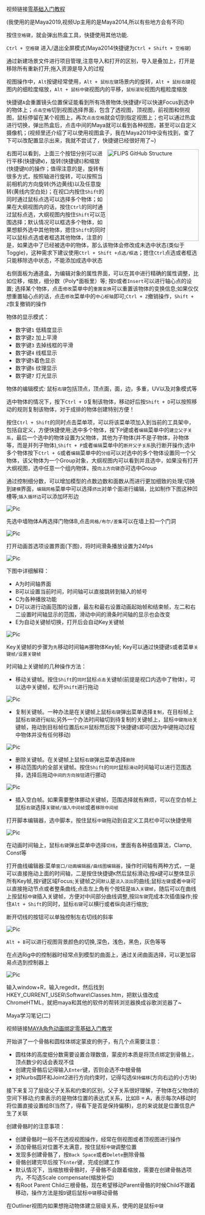 视频链接[零基础入门教程](https://www.bilibili.com/video/BV1ps411B7jL?p=1)

(我使用的是Maya2019,视频Up主用的是Maya2014,所以有些地方会有不同)

按住`空格键`，就会弹出热盒工具，快捷使用其他功能.

`Ctrl + 空格键` 进入/退出全屏模式(Maya2014快捷键为`Ctrl + Shift + 空格键`)

通过新建场景文件进行项目管理,注意导入和打开的区别，导入是叠加上，打开是移除所有重新打开;拖入资源是导入的过程

视图操作中，`Alt`按键经常使用，`Alt + 鼠标左键`场景内的旋转，`Alt + 鼠标右键`视图内的细粒度缩放，`Alt + 鼠标中键`视图内的平移，`鼠标滚轮`视图内粗粒度缩放

快捷键`A`会重置镜头位置保证能看到所有场景物体;快捷键`F`可以快速Focus到选中的物体上；`点击空格`切到视图选择界面，包含了透视图，顶视图，前视图和侧视图，鼠标停留在某个视图上，再次`点击空格`就会切到指定视图上；也可以通过热盒进行切换，弹出热盒后，点击中间的Maya就可以看到各种视图，甚至可以自定义摄像机；(视频里还介绍了可以使用视图盒子，我在Maya2019中没有找到，查了下可以改配置显示出来，我就不尝试了，快捷键已经很好用了~)

<img align="right" src="./MayaPic/1.png" alt="FLIPS GitHub Structure" width="240px">

右图可以看到，上面三个按钮分别可以进行平移(快捷键`W`)，旋转(快捷键`E`)和缩放(快捷键`R`)的操作；值得注意的是，旋转有很多方式，按照轴进行旋转，可以按照当前相机的方向旋转(外边黄线)以及任意旋转(黄线内空白处)；在视口内按住`Shift`的同时通过鼠标点选可以选择多个物体；如果在大纲视图内的话，按住`Ctrl`的同时通过鼠标点选，大纲视图内按住`Shift`可以范围选择；默认情况可以框选多个物体，如果想额外选中其他物体，摁住`Shift`的同时可以鼠标点选或者框选其他物体，注意的是，如果选中了已经被选中的物体，那么该物体会修改成未选中状态(类似于Toggle)，这种需求下建议使用`Ctrl + Shift +点选/框选`；摁住`Ctrl`点选或者框选只能移除选中状态，不能添加成选中状态

右侧面板为通道盒，为编辑对象的属性界面，可以在其中进行精确的属性调整，比如位移，缩放，细分数（Poly*面板里）等; 按`D`或者`Insert`可以进行轴心点的设置; 选择某个物体，点击`修改`菜单中的`重置变换`可以重置该物体的变换信息;如果仅仅想重置轴心点的话，点击`修改`菜单中的`中心枢轴`即可;`Ctrl + Z`撤销操作，`Shift + Z`恢复撤销的操作

物体的显示模式：
* 数字键`1` 低精度显示
* 数字键`2` 加上平滑
* 数字键`3` 去掉线框的平滑 
* 数字键`4` 线框显示 
* 数字键`5`着色显示 
* 数字键`6` 纹理显示 
* 数字键`7` 灯光显示

物体的编辑模式: 鼠标`右键`包括顶点，顶点面，面，边，多重，UV以及对象模式等

选中物体的情况下，按下`Ctrl + D`复制该物体，移动好后按`Shift + D`可以按照移动的规则复制该物体，对于成排的物体创建特别方便！

按住`Ctrl + Shift`的同时点击菜单项，可以将该菜单项加入到当前的工具架中，包括自定义，方便快捷使用;选中多个物体，按下`P`键或者`编辑`菜单中的`建立父子关系`，最后一个选中的物体设置为父物体，其他为子物体(并不是子物体，孙物体等，而是并列子物体),`Shift + P`或者`编辑`菜单中的`断开父子关系`执行断开操作;选中多个物体按下`Ctrl + G`或者`编辑`菜单中的`分组`可以对选中的多个物体设置同一个父物体，该父物体为一个Group对象，大纲视图内可以看到并且选中，如果没有打开大纲视图，选中任意一个组内物体，按`向上方向键`亦可选中Group

通过控制细分数，可以增加模型的点数边数和面数从而进行更加细致的处理;切换到`建模`界面，`编辑网格`菜单中可以选择`挤出`对单个面进行编辑，比如制作下图这种凹槽等;`插入循环边`可以添加环形边

![Pic](.\MayaPic\2.png)

先选中墙物体A再选择门物体B,点击`网格/布尔/差集`可以在墙上扣一个门洞

![Pic](.\MayaPic\3.png)

打开动画首选项设置界面(下图)，将时间滑条播放设置为24fps

![Pic](.\MayaPic\4.png)

下图中详细解释：
* A为时间轴界面
* B可以设置当前时间，时间轴可以直接跳转到输入的帧号
* C为各种播放功能
* D可以进行动画范围的设置，最左和最右设置动画起始帧和结束帧，左二和右二设置时间轴显示的范围，滑动中间的滑条时间轴的显示也会改变
* E为自动关键帧切换，打开后会自动Key关键帧

![Pic](.\MayaPic\5.png)

Key关键帧的步骤为`先`移动时间轴`再`挪物体Key帧; Key可以通过快捷键`S`或者菜单`关键帧/设置关键帧`

时间轴上关键帧的几种操作方法：
* 移动关键帧。按住`Shift`的`同时`鼠标`点击`关键帧(前提是视口内选中了物体)，可以选中关键帧，松开`Shift`进行拖动

![Pic](.\MayaPic\6.png)

* 复制关键帧。一种办法是在关键帧上鼠标`右键`弹出菜单选择`复制`，在目标帧上鼠标`右键`进行`粘贴`;另外一个办法时间轴切到待复制的关键帧上，鼠标`中键拖动`关键帧，拖动到目标帧位置后`松开`鼠标然后按下快捷键`S`即可(因为中键拖动过程中物体并没有任何移动)

![Pic](.\MayaPic\7.png)

* 删除关键帧。在关键帧上鼠标`右键`弹出菜单选择`删除`
* 移动范围内的全部关键帧。按住`Shift`的`同时`鼠标`滑动`时间轴可以进行范围选择，选择后拖动`中间的方向按钮`进行挪动

![Pic](.\MayaPic\8.png)

* 插入空白帧。如果需要整体挪动关键帧，范围选择就有麻烦，可以在空白帧上鼠标`右键`选择`关键帧/插入中间帧`或者`移除中间帧`

打开脚本编辑器，选中脚本，按住鼠标`中键`拖动到自定义工具栏中可以快捷使用

![Pic](.\MayaPic\9.png)

在动画时间轴上，鼠标`右键`弹出菜单中选择`切线`，里面有各种插值算法，Clamp, Const等

打开曲线编辑器:菜单`窗口/动画编辑器/曲线图编辑器`，操作时间轴有两种方式，一是可以直接拖动上面的时间轴，二是按住快捷键`K`然后鼠标滑动;按`A`键可以整体显示所有Key帧,按`F`键区域Focus;关键帧之间`默认`是`淡入淡出`的曲线;鼠标`左键`或者`中键`可以直接拖动节点或者整条曲线;点击左上角有个按钮是`插入关键帧`，随后可以在曲线上按鼠标`中键`插入关键帧，方便对中间部分曲线调整,按`回车键`完成本次插值操作;按住`Alt + Shift`的同时，鼠标`右键`可以横行或者纵向进行缩放;

断开切线的按钮可以单独控制左右切线的斜率

![Pic](.\MayaPic\10.png)

`Alt + B`可以进行视图背景颜色的切换,深色，浅色，黑色，灰色等等

在点选Rig中的控制器时经常点到模型的曲面上，通过关闭曲面选择，可以更加容易点选到控制器上

![Pic](.\MayaPic\11.png)

输入window+R，输入regedit，然后找到HKEY_CURRENT_USER\Software\Classes\.htm，把默认值改成ChromeHTML，就把maya和其他的软件的帮转浏览器换成谷歌浏览器了~






Maya学习笔记(二)

视频链接[MAYA角色动画绑定零基础入门教学](https://www.bilibili.com/video/BV1M7411M7Gr)

开始讲了一个骨骼和圆柱体绑定蒙皮的例子，有几个点需要注意：

* 圆柱体的高度细分数需要设置合理数值，蒙皮的本质是将顶点绑定到骨骼上，顶点数少的话会表现不佳
* 创建完骨骼后记得输入`Enter`键，否则会选不中根骨骼
* 对Nurbs圆环和Joint2进行方向约束时，记得勾选`保持偏移`(方向右边的小方块)

接下来复习了层级父子关系和约束的区别，父子关系很好理解，子物体在父物体的空间下移动;约束表示的是物体位置的表达式关系，比如B = A，表示每次A移动时将位置直接设置给B(当然了，得看下是否是保持偏移)，总的来说就是位置信息产生了关联

创建骨骼时的注意事项：
* 创建骨骼时一般不在透视视图操作，经常在侧视图或者顶视图进行操作
* 添加骨骼后对位置不太满意，按住鼠标`中键`调整位置
* 发现多创建骨骼了，按`Back Space`或者`Delete`删除骨骼
* 骨骼创建完毕后按下`Enter`键，完成创建工作
* 默认情况下，当缩放根骨骼时，子骨骼不会跟着缩放，需要在创建骨骼选项内，不勾选Scale compensate(缩放补偿)
* 有Root Parent Child三根骨骼，现在希望移动Parent骨骼的时候Child不跟着移动，操作方法是按`D`键后鼠标`中键`移动骨骼

在Outliner视图内如果想拖动物体建立层级关系，使用的是鼠标`中键`

